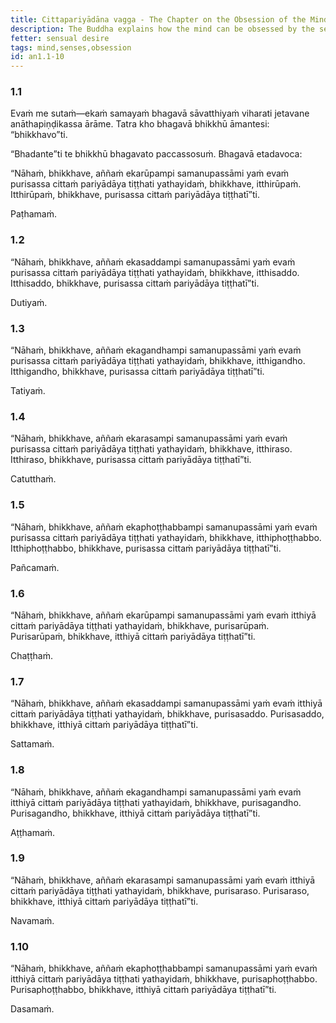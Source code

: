 ```yaml
---
title: Cittapariyādāna vagga - The Chapter on the Obsession of the Mind
description: The Buddha explains how the mind can be obsessed by the senses.
fetter: sensual desire
tags: mind,senses,obsession
id: an1.1-10
---
```


### 1.1

Evaṁ me sutaṁ—ekaṁ samayaṁ bhagavā sāvatthiyaṁ viharati jetavane anāthapiṇḍikassa ārāme. Tatra kho bhagavā bhikkhū āmantesi: “bhikkhavo”ti.

“Bhadante”ti te bhikkhū bhagavato paccassosuṁ. Bhagavā etadavoca:

“Nāhaṁ, bhikkhave, aññaṁ ekarūpampi samanupassāmi yaṁ evaṁ purisassa cittaṁ pariyādāya tiṭṭhati yathayidaṁ, bhikkhave, itthirūpaṁ. Itthirūpaṁ, bhikkhave, purisassa cittaṁ pariyādāya tiṭṭhatī”ti.

Paṭhamaṁ.

### 1.2

“Nāhaṁ, bhikkhave, aññaṁ ekasaddampi samanupassāmi yaṁ evaṁ purisassa cittaṁ pariyādāya tiṭṭhati yathayidaṁ, bhikkhave, itthisaddo. Itthisaddo, bhikkhave, purisassa cittaṁ pariyādāya tiṭṭhatī”ti.

Dutiyaṁ.

### 1.3

“Nāhaṁ, bhikkhave, aññaṁ ekagandhampi samanupassāmi yaṁ evaṁ purisassa cittaṁ pariyādāya tiṭṭhati yathayidaṁ, bhikkhave, itthigandho. Itthigandho, bhikkhave, purisassa cittaṁ pariyādāya tiṭṭhatī”ti.

Tatiyaṁ.

### 1.4

“Nāhaṁ, bhikkhave, aññaṁ ekarasampi samanupassāmi yaṁ evaṁ purisassa cittaṁ pariyādāya tiṭṭhati yathayidaṁ, bhikkhave, itthiraso. Itthiraso, bhikkhave, purisassa cittaṁ pariyādāya tiṭṭhatī”ti.

Catutthaṁ.

### 1.5

“Nāhaṁ, bhikkhave, aññaṁ ekaphoṭṭhabbampi samanupassāmi yaṁ evaṁ purisassa cittaṁ pariyādāya tiṭṭhati yathayidaṁ, bhikkhave, itthiphoṭṭhabbo. Itthiphoṭṭhabbo, bhikkhave, purisassa cittaṁ pariyādāya tiṭṭhatī”ti.

Pañcamaṁ.

### 1.6

“Nāhaṁ, bhikkhave, aññaṁ ekarūpampi samanupassāmi yaṁ evaṁ itthiyā cittaṁ pariyādāya tiṭṭhati yathayidaṁ, bhikkhave, purisarūpaṁ. Purisarūpaṁ, bhikkhave, itthiyā cittaṁ pariyādāya tiṭṭhatī”ti.

Chaṭṭhaṁ.

### 1.7

“Nāhaṁ, bhikkhave, aññaṁ ekasaddampi samanupassāmi yaṁ evaṁ itthiyā cittaṁ pariyādāya tiṭṭhati yathayidaṁ, bhikkhave, purisasaddo. Purisasaddo, bhikkhave, itthiyā cittaṁ pariyādāya tiṭṭhatī”ti.

Sattamaṁ.

### 1.8

“Nāhaṁ, bhikkhave, aññaṁ ekagandhampi samanupassāmi yaṁ evaṁ itthiyā cittaṁ pariyādāya tiṭṭhati yathayidaṁ, bhikkhave, purisagandho. Purisagandho, bhikkhave, itthiyā cittaṁ pariyādāya tiṭṭhatī”ti.

Aṭṭhamaṁ.

### 1.9

“Nāhaṁ, bhikkhave, aññaṁ ekarasampi samanupassāmi yaṁ evaṁ itthiyā cittaṁ pariyādāya tiṭṭhati yathayidaṁ, bhikkhave, purisaraso. Purisaraso, bhikkhave, itthiyā cittaṁ pariyādāya tiṭṭhatī”ti.

Navamaṁ.

### 1.10

“Nāhaṁ, bhikkhave, aññaṁ ekaphoṭṭhabbampi samanupassāmi yaṁ evaṁ itthiyā cittaṁ pariyādāya tiṭṭhati yathayidaṁ, bhikkhave, purisaphoṭṭhabbo. Purisaphoṭṭhabbo, bhikkhave, itthiyā cittaṁ pariyādāya tiṭṭhatī”ti.

Dasamaṁ.
